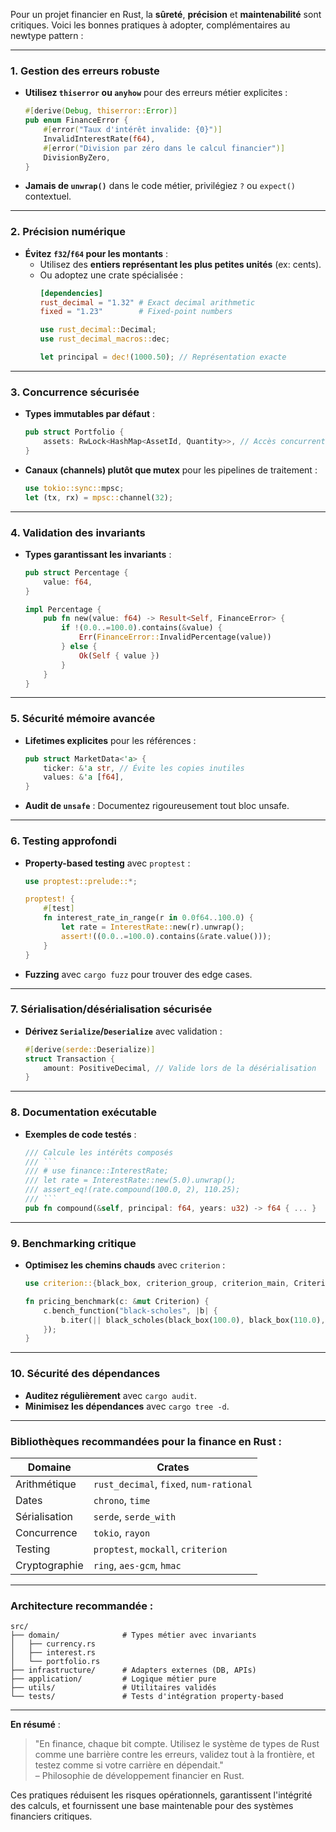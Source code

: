 Pour un projet financier en Rust, la **sûreté**, **précision** et **maintenabilité** sont critiques. Voici les bonnes pratiques à adopter, complémentaires au newtype pattern :

---

### 1. **Gestion des erreurs robuste**
- **Utilisez `thiserror` ou `anyhow`** pour des erreurs métier explicites :
  ```rust
  #[derive(Debug, thiserror::Error)]
  pub enum FinanceError {
      #[error("Taux d'intérêt invalide: {0}")]
      InvalidInterestRate(f64),
      #[error("Division par zéro dans le calcul financier")]
      DivisionByZero,
  }
  ```
- **Jamais de `unwrap()`** dans le code métier, privilégiez `?` ou `expect()` contextuel.

---

### 2. **Précision numérique**
- **Évitez `f32`/`f64` pour les montants** :
    - Utilisez des **entiers représentant les plus petites unités** (ex: cents).
    - Ou adoptez une crate spécialisée :
      ```toml
      [dependencies]
      rust_decimal = "1.32" # Exact decimal arithmetic
      fixed = "1.23"        # Fixed-point numbers
      ```
      ```rust
      use rust_decimal::Decimal;
      use rust_decimal_macros::dec;
  
      let principal = dec!(1000.50); // Représentation exacte
      ```

---

### 3. **Concurrence sécurisée**
- **Types immutables par défaut** :
  ```rust
  pub struct Portfolio {
      assets: RwLock<HashMap<AssetId, Quantity>>, // Accès concurrent contrôlé
  }
  ```
- **Canaux (channels) plutôt que mutex** pour les pipelines de traitement :
  ```rust
  use tokio::sync::mpsc;
  let (tx, rx) = mpsc::channel(32);
  ```

---

### 4. **Validation des invariants**
- **Types garantissant les invariants** :
  ```rust
  pub struct Percentage {
      value: f64,
  }
  
  impl Percentage {
      pub fn new(value: f64) -> Result<Self, FinanceError> {
          if !(0.0..=100.0).contains(&value) {
              Err(FinanceError::InvalidPercentage(value))
          } else {
              Ok(Self { value })
          }
      }
  }
  ```

---

### 5. **Sécurité mémoire avancée**
- **Lifetimes explicites** pour les références :
  ```rust
  pub struct MarketData<'a> {
      ticker: &'a str, // Évite les copies inutiles
      values: &'a [f64],
  }
  ```
- **Audit de `unsafe`** : Documentez rigoureusement tout bloc unsafe.

---

### 6. **Testing approfondi**
- **Property-based testing** avec `proptest` :
  ```rust
  use proptest::prelude::*;
  
  proptest! {
      #[test]
      fn interest_rate_in_range(r in 0.0f64..100.0) {
          let rate = InterestRate::new(r).unwrap();
          assert!((0.0..=100.0).contains(&rate.value()));
      }
  }
  ```
- **Fuzzing** avec `cargo fuzz` pour trouver des edge cases.

---

### 7. **Sérialisation/désérialisation sécurisée**
- **Dérivez `Serialize`/`Deserialize`** avec validation :
  ```rust
  #[derive(serde::Deserialize)]
  struct Transaction {
      amount: PositiveDecimal, // Valide lors de la désérialisation
  }
  ```

---

### 8. **Documentation exécutable**
- **Exemples de code testés** :
  ```rust
  /// Calcule les intérêts composés
  /// ```
  /// # use finance::InterestRate;
  /// let rate = InterestRate::new(5.0).unwrap();
  /// assert_eq!(rate.compound(100.0, 2), 110.25);
  /// ```
  pub fn compound(&self, principal: f64, years: u32) -> f64 { ... }
  ```

---

### 9. **Benchmarking critique**
- **Optimisez les chemins chauds** avec `criterion` :
  ```rust
  use criterion::{black_box, criterion_group, criterion_main, Criterion};
  
  fn pricing_benchmark(c: &mut Criterion) {
      c.bench_function("black-scholes", |b| {
          b.iter(|| black_scholes(black_box(100.0), black_box(110.0), ...))
      });
  }
  ```

---

### 10. **Sécurité des dépendances**
- **Auditez régulièrement** avec `cargo audit`.
- **Minimisez les dépendances** avec `cargo tree -d`.

---

### Bibliothèques recommandées pour la finance en Rust :
| **Domaine**          | **Crates**                                                     |
|----------------------|----------------------------------------------------------------|
| Arithmétique         | `rust_decimal`, `fixed`, `num-rational`                       |
| Dates                | `chrono`, `time`                                               |
| Sérialisation        | `serde`, `serde_with`                                          |
| Concurrence          | `tokio`, `rayon`                                               |
| Testing              | `proptest`, `mockall`, `criterion`                             |
| Cryptographie        | `ring`, `aes-gcm`, `hmac`                                      |

---

### Architecture recommandée :
```plaintext
src/
├── domain/              # Types métier avec invariants
│   ├── currency.rs
│   ├── interest.rs
│   └── portfolio.rs
├── infrastructure/      # Adapters externes (DB, APIs)
├── application/         # Logique métier pure
├── utils/               # Utilitaires validés
└── tests/               # Tests d'intégration property-based
```

---

**En résumé** :
> "En finance, chaque bit compte. Utilisez le système de types de Rust comme une barrière contre les erreurs, validez tout à la frontière, et testez comme si votre carrière en dépendait."  
> – Philosophie de développement financier en Rust.

Ces pratiques réduisent les risques opérationnels, garantissent l'intégrité des calculs, et fournissent une base maintenable pour des systèmes financiers critiques.
